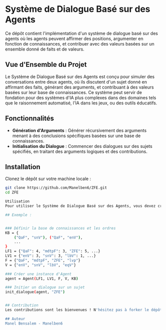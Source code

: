 # Système de Dialogue Basé sur des Agents

Ce dépôt contient l'implémentation d'un système de dialogue basé sur des agents où les agents peuvent affirmer des positions, argumenter en fonction de connaissances, et contribuer avec des valeurs basées sur un ensemble donné de faits et de valeurs.

## Vue d'Ensemble du Projet

Le Système de Dialogue Basé sur des Agents est conçu pour simuler des conversations entre deux agents, où ils discutent d'un sujet donné en affirmant des faits, générant des arguments, et contribuant à des valeurs basées sur leur base de connaissances. Ce système peut servir de fondation pour des systèmes d'IA plus complexes dans des domaines tels que le raisonnement automatisé, l'IA dans les jeux, ou des outils éducatifs.

## Fonctionnalités

- **Génération d'Arguments** : Générer récursivement des arguments menant à des conclusions spécifiques basées sur une base de connaissances.
- **Initialisation du Dialogue** : Commencer des dialogues sur des sujets spécifiés, en traitant des arguments logiques et des contributions.

## Installation

Clonez le dépôt sur votre machine locale :

```bash
git clone https://github.com/Manelben6/ZFE.git
cd ZFE

Utilisation
Pour utiliser le Système de Dialogue Basé sur des Agents, vous devez créer une instance de la classe Agent et ensuite initier des dialogues basés sur des sujets spécifiques.

## Exemple :


### Définir la base de connaissances et les ordres
KB = {
    ("QaF", "snV"), ("QaF", "enV"),
    ...
}
LF1 = {"QaF": 4, "mdtpF": 3, "ZFE": 5, ...}
LV1 = {"enV": 3, "snV": 3, "lbV": 1, ...}
F = {"QaF", "mdtpF", "ZFE", "lvp"}
V = {"enV", "snV", "lbV", "eqV"}

### Créer une instance d'Agent
agent = Agent(LF1, LV1, F, V, KB)

### Initier un dialogue sur un sujet
init_dialogue(agent, "ZFE")


## Contribution
Les contributions sont les bienvenues ! N'hésitez pas à forker le dépôt, apporter des modifications, et soumettre des pull requests. Vous pouvez également ouvrir des issues si vous trouvez des bugs ou avez des suggestions de fonctionnalités.

## Auteur
Manel Bensalem - Manelben6
